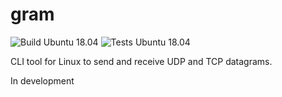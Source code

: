 # gram

![Build Ubuntu 18.04](https://github.com/luv4bytes/gram/workflows/ubuntu-18.04/badge.svg)
![Tests Ubuntu 18.04](https://github.com/luv4bytes/gram/workflows/ubuntu-18.04-tests/badge.svg)

CLI tool for Linux to send and receive UDP and TCP datagrams.

In development
